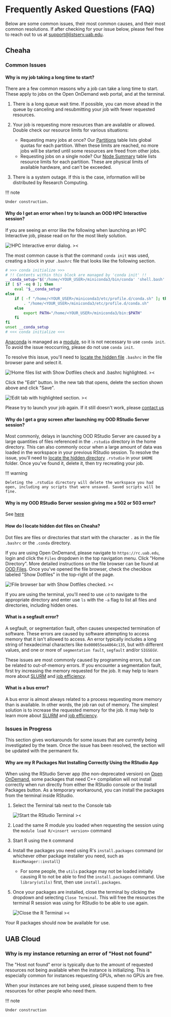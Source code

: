 # Frequently Asked Questions (FAQ)

Below are some common issues, their most common causes, and their most common resolutions. If after checking for your issue below, please feel free to reach out to us at <support@listserv.uab.edu>.

## Cheaha

### Common Issues

#### Why is my job taking a long time to start?

There are a few common reasons why a job can take a long time to start. These apply to jobs on the Open OnDemand web portal, and at the terminal.

1. There is a long queue wait time. If possible, you can move ahead in the queue by canceling and resubmitting your job with fewer requested resources.

2. Your job is requesting more resources than are available or allowed. Double check our resource limits for various situations:

    - Requesting many jobs at once? Our [Partitions](../cheaha/hardware.md#partitions) table lists global quotas for each partition. When these limits are reached, no more jobs will be started until some resources are freed from other jobs.
    - Requesting jobs on a single node? Our [Node Summary](../cheaha/hardware.md#node-summary) table lists resource limits for each partition. These are physical limits of available hardware, and can't be exceeded.

3. There is a system outage. If this is the case, information will be distributed by Research Computing.

<!-- markdownlint-disable MD046 -->
!!! note

    Under construction.
<!-- markdownlint-disable MD046 -->

#### Why do I get an error when I try to launch an OOD HPC Interactive session?

If you are seeing an error like the following when launching an HPC Interactive job, please read on for the most likely solution.

![!HPC Interactive error dialog. ><](images/faq_ood_hpc_interactive_conda_init_error.png)

The most common cause is that the command `conda init` was used, creating a block in your `.bashrc` file that looks like the following section.

``` bash
# >>> conda initialize >>>
# !! Contents within this block are managed by 'conda init' !!
__conda_setup="$('/home/<YOUR_USER>/miniconda3/bin/conda' 'shell.bash' 'hook' 2> /dev/null)"
if [ $? -eq 0 ]; then
    eval "$__conda_setup"
else
    if [ -f "/home/<YOUR_USER>/miniconda3/etc/profile.d/conda.sh" ]; then
        . "/home/<YOUR_USER>/miniconda3/etc/profile.d/conda.sh"
    else
        export PATH="/home/<YOUR_USER>/miniconda3/bin:$PATH"
    fi
fi
unset __conda_setup
# <<< conda initialize <<<
```

[Anaconda](../cheaha/conda.md) is managed as a [module](../cheaha/lmod.md), so it is not necessary to use `conda init`. To avoid the issue reoccurring, please do not use `conda init`.

To resolve this issue, you'll need to [locate the hidden file](#how-do-i-locate-hidden-dot-files-on-cheaha) `.bashrc` in the file browser pane and select it.

![!Home files list with Show Dotfiles check and .bashrc highlighted. ><](images/faq_ood_file_browser_bashrc.png)

Click the "Edit" button. In the new tab that opens, delete the section shown above and click "Save".

![!Edit tab with highlighted section. ><](images/faq_ood_editor_conda_init.png)

Please try to launch your job again. If it still doesn't work, please [contact us](../index.md#contact-us)

#### Why do I get a gray screen after launching my OOD RStudio Server session?

Most commonly, delays in launching OOD RStudio Server are caused by a large quantities of files referenced in the `.rstudio` directory in the home directory. This can also commonly occur when a large amount of data was loaded in the workspace in your previous RStudio session. To resolve the issue, you'll need to [locate the hidden directory](#how-do-i-locate-hidden-dot-files-on-cheaha) `.rstudio` in your `$HOME` folder. Once you've found it, delete it, then try recreating your job.

<!-- markdownlint-disable MD046 -->
!!! warning

    Deleting the .rstudio directory will delete the workspace you had open, including any scripts that were unsaved. Saved scripts will be fine.

#### Why is my OOD RStudio Server session giving me a 502 or 503 error?

See [here](#why-do-i-get-a-gray-screen-for-a-long-time-after-launching-my-ood-rstudio-server-session)

#### How do I locate hidden dot files on Cheaha?

Dot files are files or directories that start with the character `.` as in the file `.bashrc` or the `.conda` directory.

If you are using Open OnDemand, please navigate to `https://rc.uab.edu`, login and click the `Files` dropdown in the top navigation menu. Click "Home Directory". More detailed instructions on the file browser can be found at [OOD Files](../cheaha/open_ondemand/ood_files.md). Once you've opened the file browser, check the checkbox labeled "Show Dotfiles" in the top-right of the page.

![!File browser bar with Show Dotfiles checked. ><](images/faq_odd_show_dotfiles.png)

If you are using the terminal, you'll need to use `cd` to navigate to the appropriate directory and enter use `ls` with the `-a` flag to list all files and directories, including hidden ones.

#### What is a segfault error?

A segfault, or segmentation fault, often causes unexpected termination of software. These errors are caused by software attempting to access memory that it isn't allowed to access. An error typically includes a long string of hexadecimal characters like `0x000055ea4064c135`, but with different values, and one or more of `segmentation fault`, `segfault` and/or `SIGSEGV`.

These issues are most commonly caused by programming errors, but can be related to out-of-memory errors. If you encounter a segmentation fault, first try increasing the memory requested for the job. It may help to learn more about [SLURM](../cheaha/slurm/introduction.md) and [job efficiency](../cheaha/job_efficiency.md).

#### What is a bus error?

A bus error is almost always related to a process requesting more memory than is available. In other words, the job ran out of memory. The simplest solution is to increase the requested memory for the job. It may help to learn more about [SLURM](../cheaha/slurm/introduction.md) and [job efficiency](../cheaha/job_efficiency.md).

### Issues in Progress

This section gives workarounds for some issues that are currently being investigated by the team. Once the issue has been resolved, the section will be updated with the permanent fix.

#### Why are my R Packages Not Installing Correctly Using the RStudio App

When using the RStudio Server app (the non-deprecated version) on [Open OnDemand](https://rc.uab.edu), some packages that need C++ compilation will not install correctly when run directly from either the RStudio console or the Install Packages button. As a temporary workaround, you can install the packages from the terminal inside RStudio.

1. Select the Terminal tab next to the Console tab

    ![!Start the RStudio Terminal ><](images/faq_start_RStudio_terminal.png)

2. Load the same R module you loaded when requesting the session using the `module load R/<insert version>` command
3. Start R using the `R` command
4. Install the packages you need using R's `install.packages` command (or whichever other package installer you need, such as `BiocManager::install`)

    - For some people, the `utils` package may not be loaded initially causing R to not be able to find the `install.packages` command. Use `library(utils)` first, then use `install.packages`.

5. Once your packages are installed, close the terminal by clicking the dropdown and selecting `Close Terminal`. This will free the resources the terminal R session was using for RStudio to be able to use again.

    ![!Close the R Terminal ><](images/faq_close_R_terminal.png)

Your R packages should now be available for use.

## UAB Cloud

### Why is my instance returning an error of "Host not found"

The "Host not found" error is typically due to the amount of requested resources not being available when the instance is initializing. This is especially common for instances requesting GPUs, when no GPUs are free.

When your instances are not being used, please suspend them to free resources for other people who need them.
<!-- markdownlint-disable MD046 -->
!!! note

    Under construction
<!-- markdownlint-enable MD046 -->
